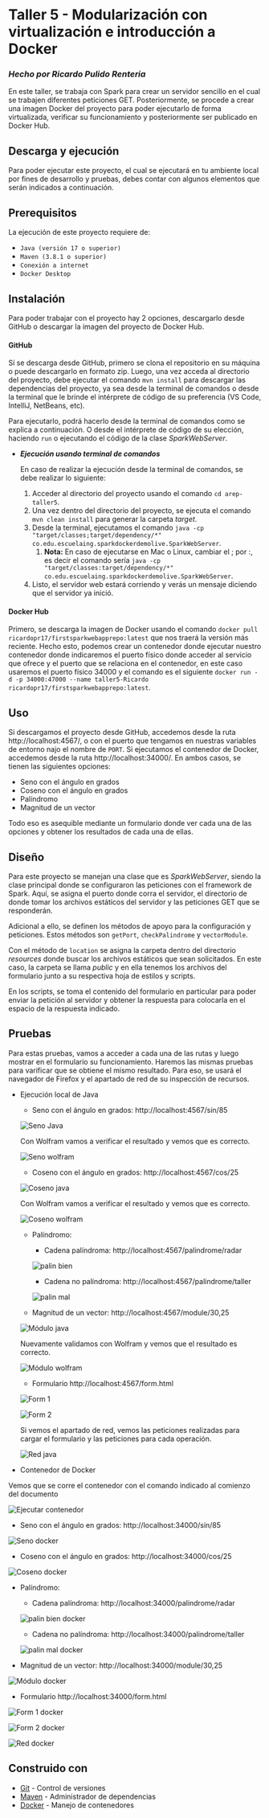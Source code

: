 # **Taller 5 - Modularización con virtualización e introducción a Docker**
### *Hecho por Ricardo Pulido Renteria*

En este taller, se trabaja con Spark para crear un servidor sencillo en el cual se trabajen diferentes peticiones GET. Posteriormente, se procede a crear una imagen Docker del proyecto para poder ejecutarlo de forma virtualizada, verificar su funcionamiento y posteriormente ser publicado en Docker Hub.

## **Descarga y ejecución**

Para poder ejecutar este proyecto, el cual se ejecutará en tu ambiente local por fines de desarrollo y pruebas, debes contar con algunos elementos que serán indicados a continuación.


## **Prerequisitos**

La ejecución de este proyecto requiere de:
- `Java (versión 17 o superior)`
- `Maven (3.8.1 o superior)`
- `Conexión a internet`
- `Docker Desktop`


## **Instalación**

Para poder trabajar con el proyecto hay 2 opciones, descargarlo desde GitHub o descargar la imagen del proyecto de Docker Hub.

#### GitHub
Sí se descarga desde GitHub, primero se clona el repositorio en su máquina o puede descargarlo en formato zip. Luego, una vez acceda al directorio del proyecto, debe ejecutar el comando `mvn install` para descargar las dependencias del proyecto, ya sea desde la terminal de comandos o desde la terminal que le brinde el intérprete de código de su preferencia (VS Code, IntelliJ, NetBeans, etc).

Para ejecutarlo, podrá hacerlo desde la terminal de comandos como se explica a continuación. O desde el intérprete de código de su elección, haciendo `run` o ejecutando el código de la clase _SparkWebServer_.


- **_Ejecución usando terminal de comandos_**
  
  En caso de realizar la ejecución desde la terminal de comandos, se debe realizar lo siguiente:
  1. Acceder al directorio del proyecto usando el comando `cd arep-taller5`.
  2. Una vez dentro del directorio del proyecto, se ejecuta el comando `mvn clean install` para generar la carpeta _target_.
  3. Desde la terminal, ejecutamos el comando `java -cp "target/classes;target/dependency/*" co.edu.escuelaing.sparkdockerdemolive.SparkWebServer`.
     1. **Nota:** En caso de ejecutarse en Mac o Linux, cambiar el ; por :, es decir el comando sería `java -cp "target/classes:target/dependency/*" co.edu.escuelaing.sparkdockerdemolive.SparkWebServer`.
  4. Listo, el servidor web estará corriendo y verás un mensaje diciendo que el servidor ya inició.

#### Docker Hub

Primero, se descarga la imagen de Docker usando el comando `docker pull ricardopr17/firstsparkwebapprepo:latest` que nos traerá la versión más reciente. Hecho esto, podemos crear un contenedor donde ejecutar nuestro contenedor donde indicaremos el puerto físico donde acceder al servicio que ofrece y el puerto que se relaciona en el contenedor, en este caso usaremos el puerto físico 34000 y el comando es el siguiente `docker run -d -p 34000:47000 --name taller5-Ricardo ricardopr17/firstsparkwebapprepo:latest`.

## **Uso**

Si descargamos el proyecto desde GitHub, accedemos desde la ruta http://localhost:4567/, o con el puerto que tengamos en nuestras variables de entorno najo el nombre de `PORT`. Si ejecutamos el contenedor de Docker, accedemos desde la ruta http://localhost:34000/. En ambos casos, se tienen las siguientes opciones:

+ Seno con el ángulo en grados
+ Coseno con el ángulo en grados
+ Palíndromo
+ Magnitud de un vector

Todo eso es asequible mediante un formulario donde ver cada una de las opciones y obtener los resultados de cada una de ellas.


## **Diseño**

Para este proyecto se manejan una clase que es _SparkWebServer_, siendo la clase principal donde se configuraron las peticiones con el framework de Spark. Aquí, se asigna el puerto donde corra el servidor, el directorio de donde tomar los archivos estáticos del servidor y las peticiones GET que se responderán.

Adicional a ello, se definen los métodos de apoyo para la configuración y peticiones. Estos métodos son `getPort`, `checkPalindrome` y `vectorModule`.

Con el método de `location` se asigna la carpeta dentro del directorio _resources_ donde buscar los archivos estáticos que sean solicitados. En este caso, la carpeta se llama _public_ y en ella tenemos los archivos del formulario junto a su respectiva hoja de estilos y scripts.

En los scripts, se toma el contenido del formulario en particular para poder enviar la petición al servidor y obtener la respuesta para colocarla en el espacio de la respuesta indicado.

## **Pruebas**

Para estas pruebas, vamos a acceder a cada una de las rutas y luego mostrar en el formulario su funcionamiento. Haremos las mismas pruebas para varificar que se obtiene el mismo resultado. Para eso, se usará el navegador de Firefox y el apartado de red de su inspección de recursos.

+ Ejecución local de Java
  + Seno con el ángulo en grados: http://localhost:4567/sin/85

  ![Seno Java](<Imágenes README/seno java.png>)

  Con Wolfram vamos a verificar el resultado y vemos que es correcto.

  ![Seno wolfram](<Imágenes README/seno wolfram.png>)

  + Coseno con el ángulo en grados: http://localhost:4567/cos/25

  ![Coseno java](<Imágenes README/coseno java.png>)

  Con Wolfram vamos a verificar el resultado y vemos que es correcto.

  ![Coseno wolfram](<Imágenes README/coseno wolfram.png>)

  + Palíndromo:
    + Cadena palíndroma: http://localhost:4567/palindrome/radar

    ![palin bien](<Imágenes README/palin bien java.png>)

    + Cadena no palíndroma: http://localhost:4567/palindrome/taller

    ![palin mal](<Imágenes README/palin mal java.png>)

  + Magnitud de un vector: http://localhost:4567/module/30,25

  ![Módulo java](<Imágenes README/modulo java.png>)

  Nuevamente validamos con Wolfram y vemos que el resultado es correcto.

  ![Módulo wolfram](<Imágenes README/modulo wolfram.png>)

  + Formulario http://localhost:4567/form.html

  ![Form 1](<Imágenes README/Form 1 java.png>)

  ![Form 2](<Imágenes README/Form 2 java.png>)

  Si vemos el apartado de red, vemos las peticiones realizadas para cargar el formulario y las peticiones para cada operación.

  ![Red java](<Imágenes README/red java.png>)

+ Contenedor de Docker

Vemos que se corre el contenedor con el comando indicado al comienzo del documento

![Ejecutar contenedor](<Imágenes README/contenedor.png>)

  + Seno con el ángulo en grados: http://localhost:34000/sin/85

  ![Seno docker](<Imágenes README/seno docker.png>)

  + Coseno con el ángulo en grados: http://localhost:34000/cos/25

  ![Coseno docker](<Imágenes README/coseno docker.png>)

  + Palíndromo:
    + Cadena palíndroma: http://localhost:34000/palindrome/radar

    ![palin bien docker](<Imágenes README/palin bien docker.png>)

    + Cadena no palíndroma: http://localhost:34000/palindrome/taller

    ![palin mal docker](<Imágenes README/palin mal docker.png>)

  + Magnitud de un vector: http://localhost:34000/module/30,25

  ![Módulo docker](<Imágenes README/modulo docker.png>)

  + Formulario http://localhost:34000/form.html

  ![Form 1 docker](<Imágenes README/Form 1 docker.png>)

  ![Form 2 docker](<Imágenes README/Form 2 docker.png>)

  ![Red docker](<Imágenes README/red docker.png>)


## **Construido con**
  - [Git](https://git-scm.com) - Control de versiones
  - [Maven](https://maven.apache.org) - Administrador de dependencias
  - [Docker](https://www.docker.com/) - Manejo de contenedores
